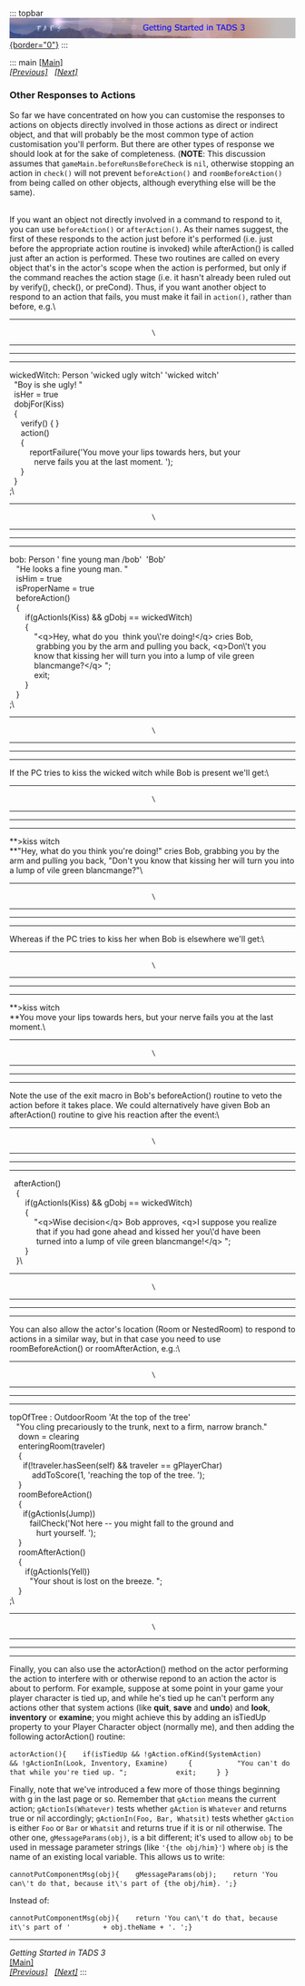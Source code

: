::: topbar
[![](topbar.jpg){border="0"}](index.html)
:::

::: main
[\[Main\]](index.html)\
*[\[Previous\]](messages.htm)   [\[Next\]](settingthescene.htm)*

### Other Responses to Actions

So far we have concentrated on how you can customise the responses to
actions on objects directly involved in those actions as direct or
indirect object, and that will probably be the most common type of
action customisation you\'ll perform. But there are other types of
response we should look at for the sake of completeness. (**NOTE**: This
discussion assumes that `gameMain.beforeRunsBeforeCheck` is `nil`,
otherwise stopping an action in `check()` will not prevent
`beforeAction()` and `roomBeforeAction()` from being called on other
objects, although everything else will be the same).

\
If you want an object not directly involved in a command to respond to
it, you can use `beforeAction()` or `afterAction()`. As their names
suggest, the first of these responds to the action just before it\'s
performed (i.e. just before the appropriate action routine is invoked)
while afterAction() is called just after an action is performed. These
two routines are called on every object that\'s in the actor\'s scope
when the action is performed, but only if the command reaches the action
stage (i.e. it hasn\'t already been ruled out by verify(), check(), or
preCond). Thus, if you want another object to respond to an action that
fails, you must make it fail in `action()`, rather than before, e.g.\

  ----------------------------------- -----------------------------------
                                       \

  ----------------------------------- -----------------------------------

  -- --
     
  -- --

wickedWitch: Person \'wicked ugly witch\' \'wicked witch\'\
  \"Boy is she ugly! \"\
  isHer = true\
  dobjFor(Kiss)\
  {\
     verify() { }\
     action()\
     {\
         reportFailure(\'You move your lips towards hers, but your\
           nerve fails you at the last moment. \');\
     }\
  }\
;\

  ----------------------------------- -----------------------------------
                                       \

  ----------------------------------- -----------------------------------

  -- --
     
  -- --

bob: Person \' fine young man /bob\'  \'Bob\'\
   \"He looks a fine young man. \"\
   isHim = true\
   isProperName = true\
   beforeAction()\
   {\
       if(gActionIs(Kiss) && gDobj == wickedWitch)\
       {\
           \"\<q\>Hey, what do you  think you\\\'re doing!\</q\> cries Bob,\
            grabbing you by the arm and pulling you back, \<q\>Don\\\'t you\
           know that kissing her will turn you into a lump of vile green\
           blancmange?\</q\> \";      \
           exit;\
       }\
   }\
;\

  ----------------------------------- -----------------------------------
                                       \

  ----------------------------------- -----------------------------------

  -- --
     
  -- --

If the PC tries to kiss the wicked witch while Bob is present we\'ll
get:\

  ----------------------------------- -----------------------------------
                                       \

  ----------------------------------- -----------------------------------

  -- --
     
  -- --

**\>kiss witch\
**\"Hey, what do you think you\'re doing!\" cries Bob, grabbing you by
the arm and pulling you back, \"Don\'t you know that kissing her will
turn you into a lump of vile green blancmange?\"\

  ----------------------------------- -----------------------------------
                                       \

  ----------------------------------- -----------------------------------

  -- --
     
  -- --

Whereas if the PC tries to kiss her when Bob is elsewhere we\'ll get:\

  ----------------------------------- -----------------------------------
                                       \

  ----------------------------------- -----------------------------------

  -- --
     
  -- --

**\>kiss witch\
**You move your lips towards hers, but your nerve fails you at the last
moment.\

  ----------------------------------- -----------------------------------
                                       \

  ----------------------------------- -----------------------------------

  -- --
     
  -- --

Note the use of the exit macro in Bob\'s beforeAction() routine to veto
the action before it takes place. We could alternatively have given Bob
an afterAction() routine to give his reaction after the event:\

  ----------------------------------- -----------------------------------
                                       \

  ----------------------------------- -----------------------------------

  -- --
     
  -- --

  afterAction()\
   {\
       if(gActionIs(Kiss) && gDobj == wickedWitch)\
       {\
           \"\<q\>Wise decision\</q\> Bob approves, \<q\>I suppose you realize\
            that if you had gone ahead and kissed her you\\\'d have been\
            turned into a lump of vile green blancmange!\</q\> \";      \
       }\
   }\

  ----------------------------------- -----------------------------------
                                       \

  ----------------------------------- -----------------------------------

  -- --
     
  -- --

You can also allow the actor\'s location (Room or NestedRoom) to respond
to actions in a similar way, but in that case you need to use
roomBeforeAction() or roomAfterAction, e.g.:\

  ----------------------------------- -----------------------------------
                                       \

  ----------------------------------- -----------------------------------

  -- --
     
  -- --

topOfTree : OutdoorRoom \'At the top of the tree\'\
   \"You cling precariously to the trunk, next to a firm, narrow branch.\"\
    down = clearing     \
    enteringRoom(traveler) \
    {       \
      if(!traveler.hasSeen(self) && traveler == gPlayerChar)   \
          addToScore(1, \'reaching the top of the tree. \');              \
    }\
    roomBeforeAction()\
    {\
      if(gActionIs(Jump))\
         failCheck(\'Not here \-- you might fall to the ground and\
            hurt yourself. \');  \
    }\
    roomAfterAction()\
    {\
       if(gActionIs(Yell))\
         \"Your shout is lost on the breeze. \";          \
    }\
;\

  ----------------------------------- -----------------------------------
                                       \

  ----------------------------------- -----------------------------------

  -- --
     
  -- --

Finally, you can also use the actorAction() method on the actor
performing the action to interfere with or otherwise repond to an action
the actor is about to perform. For example, suppose at some point in
your game your player character is tied up, and while he\'s tied up he
can\'t perform any actions other that system actions (like **quit**,
**save** and **undo**) and **look**, **inventory** or **examine**; you
might achieve this by adding an isTiedUp property to your Player
Character object (normally me), and then adding the following
actorAction() routine:

    actorAction(){    if(isTiedUp && !gAction.ofKind(SystemAction)        && !gActionIn(Look, Inventory, Examine)     {           "You can't do that while you're tied up. ";            exit;     } }

Finally, note that we\'ve introduced a few more of those things
beginning with g in the last page or so. Remember that `gAction` means
the current action; `gActionIs(Whatever)` tests whether `gAction` is
`Whatever` and returns true or nil accordingly;
`gActionIn(Foo, Bar, Whatsit)` tests whether `gAction` is either `Foo`
or `Bar` or `Whatsit` and returns true if it is or nil otherwise. The
other one, `gMessageParams(obj)`, is a bit different; it\'s used to
allow `obj` to be used in message parameter strings (like
`'{the obj/him}'`) where `obj` is the name of an existing local
variable. This allows us to write:

    cannotPutComponentMsg(obj){    gMessageParams(obj);    return 'You can\'t do that, because it\'s part of {the obj/him}. ';}

Instead of:

    cannotPutComponentMsg(obj){    return 'You can\'t do that, because it\'s part of '        + obj.theName + '. ';}

------------------------------------------------------------------------

*Getting Started in TADS 3*\
[\[Main\]](index.html)\
*[\[Previous\]](messages.htm)   [\[Next\]](settingthescene.htm)*
:::

